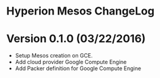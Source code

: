 Hyperion Mesos ChangeLog
==========================

# Version 0.1.0 (03/22/2016)

- Setup Mesos creation on GCE.
- Add cloud provider Google Compute Engine
- Add Packer definition for Google Compute Engine
